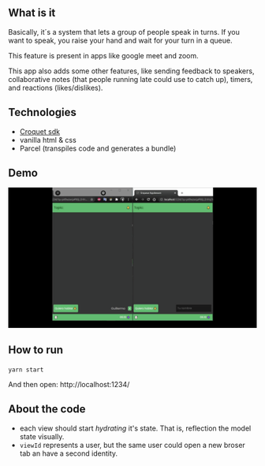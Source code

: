## What is it

Basically, it´s a system that lets a group of people speak in turns. If you want to speak, you raise your hand and wait for your turn in a queue.

This feature is present in apps like google meet and zoom.

This app also adds some other features, like sending feedback to speakers, collaborative notes (that people running late could use to catch up), timers, and reactions (likes/dislikes).

## Technologies

- [Croquet sdk](!https://croquet.io/sdk/docs/)
- vanilla html & css
- Parcel (transpiles code and generates a bundle)

## Demo

![Demo](https://github.com/libasoles/croquet-enqueue-app/blob/main/demo.gif)

## How to run

`yarn start`

And then open: http://localhost:1234/

## About the code

- each view should start _hydrating_ it's state. That is, reflection the model state visually.
- `viewId` represents a user, but the same user could open a new broser tab an have a second identity.

